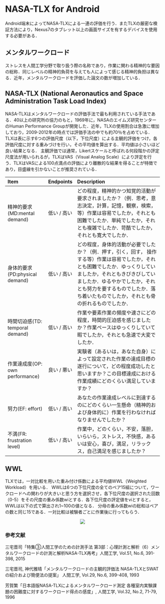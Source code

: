 # NASA-TLX for Android
Android端末によってNASA-TLXによる一連の評価を行う．またTLXの厳密な検証方法により，Nexus7のタブレット以上の画面サイズを有するデバイスを使用する必要がある．


## メンタルワークロード
ストレスを人間工学分野で取り扱う際の名称であり，作業に関わる精神的な要因の総称．同じレベルの精神的負荷を与えても人によって感じる精神的負担は異なる．近年，メンタルワークロードを評価した論文の数が増加している．


## NASA-TLX (National Aeronautics and Space Administration Task Load Index)
NASA-TLXはメンタルワークロードの評価手法で最も利用されている手法である．40以上の研究所の協力のもと，1969年に，NASAのエイムズ研究センターのHuman Performance Groupが開発した．近年，TLXの使用割合は急激に増加しており，2009-2012年の時点では評価手法の中でも約70％を占めている． 
TLXは表に示す6つの評価尺度（以下，下位尺度）による主観的評価をつけ，各評価尺度に対する重みづけを行い，その平均値を算出する．平均値は小さいほど良い結果となる．
主観評価では通常，Likertスケールと呼ばれる何段階かの評定尺度法が用いられるが，TLXはVAS（Visual Analog Scale）により評定を行う．TLXはVASによる100点満点の評価により離散的な結果を得ることが特徴であり，目盛線を引かないことが推奨されている． 

|Item|Endpoints|Description|
|:---|:---|:---|
|精神的要求(MD:mental demand)|低い / 高い|どの程度，精神的かつ知覚的活動が要求されましたか？（例．思考，意志決定，計算，記憶，観察，検索，等）作業は容易でしたか，それとも困難でしたか．単純でしたか，それとも複雑でしたか．苛酷でしたか，それとも寛大でしたか．|
|身体的要求(PD:physical demand)|低い / 高い|どの程度，身体的活動が必要でしたか？（例．押す，引く，回す， 操作する等）作業は容易でしたか，それとも困難でしたか．ゆっくりしていましたか，それともきびきびしていましたか．ゆるやかでしたか，それとも努力を要するものでしたか．落ち着いたものでしたか，それとも骨の折れるものでしたか．|
|時間切迫感(TD: temporal demand)|低い / 高い|作業や要素作業の頻度や速さにどの程度，時間的圧迫感を感じましたか？作業ペースはゆっくりしていて暇でしたか，それとも急速で大変でしたか．|
|作業達成度(OP: own performance)|良い / 悪い|実験者（あるいは，あなた自身）によって設定された作業の達成目標の遂行について，どの程度成功したと思いますか？この目標達成における作業成績にどのくらい満足していますか？|
|努力(EF: effort)|低い / 高い|あなたの作業達成レベルに到達するのにどのくらい一生懸命（精神的および身体的に）作業を行わなければなりませんでしたか？|
|不満(FR: frustration level)|低い / 高い|作業中，どのくらい，不安，落胆，いらいら，ストレス，不快感，あるいは安心，喜び，満足，リラックス，自己満足を感じましたか？|


## WWL
TLXでは，一対比較を用いた重み付け係数による平均値WWL（Weighted Workload）を用いる．
WWLは6つの下位尺度の全てのペア15組について，ワークロードへの関わりが大きいと思う方を選択させ，各下位尺度の選択された回数（0-5）をその尺度の重み係数wiとする．各下位尺度の評定値をviとすると，WWLは以下の式で算出され1~100の値となる．
分母の重み係数wiの総和はペアの数と同じ15である．一対比較は被験者ごとに作業後に行ってもらう．　

<div align="center">
<img src="https://latex.codecogs.com/gif.latex?WWL=\frac{\sum_{i-1}^{6}(wivi)}{\sum_{i-1}^{6}wi}"/> 
</div>


### 参考文献
三宅晋司「特集③人間工学のための計測手法 第3部：心理計測と解析（6）メンタルワークロードの計測と解析NASA-TLX再考」人間工学, Vol.51, No.6, 391-398, 2015

三宅晋司, 神代雅晴「メンタルワークロードの主観的評価法 NASA-TLXとSWATの紹介および簡便法の提案」 人間工学, Vol.29, No.6, 399-408, 1993

芳賀繁「日本語版NASA-TLXによるメンタルワークロード測定 各種室内実験課題の困難度に対するワークロード得点の感度」, 人間工学, Vol.32, No.2, 71-79, 1996
